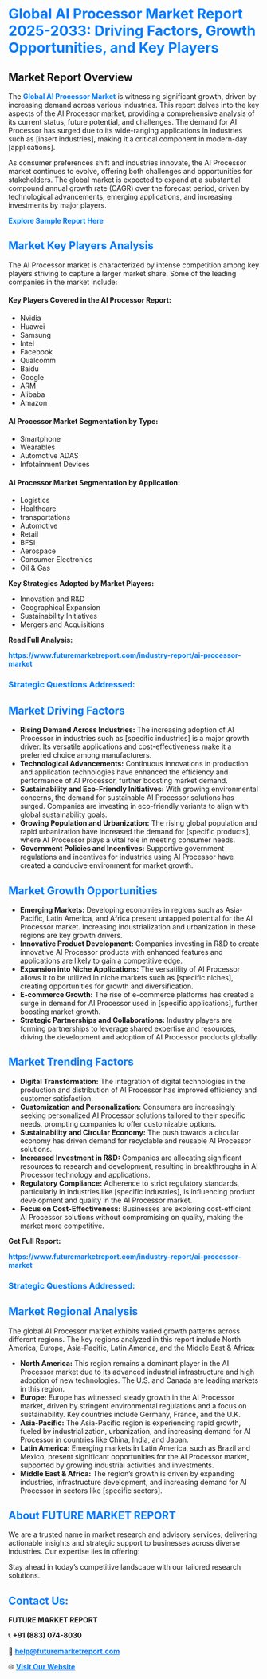 <h1 style="color: #007BFF;">Global AI Processor Market Report 2025-2033: Driving Factors, Growth Opportunities, and Key Players</h1>

<section id="overview">
<h2>Market Report Overview</h2>
<p>The <a href="https://www.futuremarketreport.com/industry-report/ai-processor-market" style="color: #007BFF; text-decoration: none;"><strong>Global AI Processor Market</strong></a> is witnessing significant growth, driven by increasing demand across various industries. This report delves into the key aspects of the AI Processor market, providing a comprehensive analysis of its current status, future potential, and challenges. The demand for AI Processor has surged due to its wide-ranging applications in industries such as [insert industries], making it a critical component in modern-day [applications].</p>
<p>As consumer preferences shift and industries innovate, the AI Processor market continues to evolve, offering both challenges and opportunities for stakeholders. The global market is expected to expand at a substantial compound annual growth rate (CAGR) over the forecast period, driven by technological advancements, emerging applications, and increasing investments by major players.</p>
</section>

<section id="overview">
<p><a href="https://www.futuremarketreport.com/request-sample/reportId=81357" style="color: #007BFF; text-decoration: none;"><strong>Explore Sample Report Here</strong></a></p>
</section>

<section id="key-players">
<h2 style="color: #007BFF;">Market Key Players Analysis</h2>
<p>The AI Processor market is characterized by intense competition among key players striving to capture a larger market share. Some of the leading companies in the market include:</p>
<h4>Key Players Covered in the AI Processor Report:</h4>
<ul><li>Nvidia</li><li>Huawei</li><li>Samsung</li><li>Intel</li><li>Facebook</li><li>Qualcomm</li><li>Baidu</li><li>Google</li><li>ARM</li><li>Alibaba</li><li>Amazon</li></ul>
<h4>AI Processor Market Segmentation by Type:</h4>
<ul><li>Smartphone</li><li>Wearables</li><li>Automotive ADAS</li><li>Infotainment Devices</li></ul>

<h4>AI Processor Market Segmentation by Application:</h4>
<ul><li>Logistics</li><li>Healthcare</li><li>transportations</li><li>Automotive</li><li>Retail</li><li>BFSI</li><li>Aerospace</li><li>Consumer Electronics</li><li>Oil &amp; Gas</li></ul>
<p><strong>Key Strategies Adopted by Market Players:</strong></p>
<ul>
<li>Innovation and R&D</li>
<li>Geographical Expansion</li>
<li>Sustainability Initiatives</li>
<li>Mergers and Acquisitions</li>
</ul>
</section>

<section>
<p><strong>Read Full Analysis: </strong></p><a href="https://www.futuremarketreport.com/industry-report/ai-processor-market" style="color: #007BFF; text-decoration: none;"><strong>https://www.futuremarketreport.com/industry-report/ai-processor-market</strong></a>
<h3 style="color: #007BFF;">Strategic Questions Addressed:</h3>
</section>

<section id="driving-factors">
<h2 style="color: #007BFF;">Market Driving Factors</h2>
<ul>
<li><strong>Rising Demand Across Industries:</strong> The increasing adoption of AI Processor in industries such as [specific industries] is a major growth driver. Its versatile applications and cost-effectiveness make it a preferred choice among manufacturers.</li>
<li><strong>Technological Advancements:</strong> Continuous innovations in production and application technologies have enhanced the efficiency and performance of AI Processor, further boosting market demand.</li>
<li><strong>Sustainability and Eco-Friendly Initiatives:</strong> With growing environmental concerns, the demand for sustainable AI Processor solutions has surged. Companies are investing in eco-friendly variants to align with global sustainability goals.</li>
<li><strong>Growing Population and Urbanization:</strong> The rising global population and rapid urbanization have increased the demand for [specific products], where AI Processor plays a vital role in meeting consumer needs.</li>
<li><strong>Government Policies and Incentives:</strong> Supportive government regulations and incentives for industries using AI Processor have created a conducive environment for market growth.</li>
</ul>
</section>

<section id="growth-opportunities">
<h2 style="color: #007BFF;">Market Growth Opportunities</h2>
<ul>
<li><strong>Emerging Markets:</strong> Developing economies in regions such as Asia-Pacific, Latin America, and Africa present untapped potential for the AI Processor market. Increasing industrialization and urbanization in these regions are key growth drivers.</li>
<li><strong>Innovative Product Development:</strong> Companies investing in R&D to create innovative AI Processor products with enhanced features and applications are likely to gain a competitive edge.</li>
<li><strong>Expansion into Niche Applications:</strong> The versatility of AI Processor allows it to be utilized in niche markets such as [specific niches], creating opportunities for growth and diversification.</li>
<li><strong>E-commerce Growth:</strong> The rise of e-commerce platforms has created a surge in demand for AI Processor used in [specific applications], further boosting market growth.</li>
<li><strong>Strategic Partnerships and Collaborations:</strong> Industry players are forming partnerships to leverage shared expertise and resources, driving the development and adoption of AI Processor products globally.</li>
</ul>
</section>

<section id="trending-factors">
<h2 style="color: #007BFF;">Market Trending Factors</h2>
<ul>
<li><strong>Digital Transformation:</strong> The integration of digital technologies in the production and distribution of AI Processor has improved efficiency and customer satisfaction.</li>
<li><strong>Customization and Personalization:</strong> Consumers are increasingly seeking personalized AI Processor solutions tailored to their specific needs, prompting companies to offer customizable options.</li>
<li><strong>Sustainability and Circular Economy:</strong> The push towards a circular economy has driven demand for recyclable and reusable AI Processor solutions.</li>
<li><strong>Increased Investment in R&D:</strong> Companies are allocating significant resources to research and development, resulting in breakthroughs in AI Processor technology and applications.</li>
<li><strong>Regulatory Compliance:</strong> Adherence to strict regulatory standards, particularly in industries like [specific industries], is influencing product development and quality in the AI Processor market.</li>
<li><strong>Focus on Cost-Effectiveness:</strong> Businesses are exploring cost-efficient AI Processor solutions without compromising on quality, making the market more competitive.</li>
</ul>
</section>

<section>
<p><strong>Get Full Report: </strong></p><a href="https://www.futuremarketreport.com/industry-report/ai-processor-market" style="color: #007BFF; text-decoration: none;"><strong>https://www.futuremarketreport.com/industry-report/ai-processor-market</strong></a>
<h3 style="color: #007BFF;">Strategic Questions Addressed:</h3>
</section>


<section id="regional-analysis">
<h2 style="color: #007BFF;">Market Regional Analysis</h2>
<p>The global AI Processor market exhibits varied growth patterns across different regions. The key regions analyzed in this report include North America, Europe, Asia-Pacific, Latin America, and the Middle East & Africa:</p>
<ul>
<li><strong>North America:</strong> This region remains a dominant player in the AI Processor market due to its advanced industrial infrastructure and high adoption of new technologies. The U.S. and Canada are leading markets in this region.</li>
<li><strong>Europe:</strong> Europe has witnessed steady growth in the AI Processor market, driven by stringent environmental regulations and a focus on sustainability. Key countries include Germany, France, and the U.K.</li>
<li><strong>Asia-Pacific:</strong> The Asia-Pacific region is experiencing rapid growth, fueled by industrialization, urbanization, and increasing demand for AI Processor in countries like China, India, and Japan.</li>
<li><strong>Latin America:</strong> Emerging markets in Latin America, such as Brazil and Mexico, present significant opportunities for the AI Processor market, supported by growing industrial activities and investments.</li>
<li><strong>Middle East & Africa:</strong> The region’s growth is driven by expanding industries, infrastructure development, and increasing demand for AI Processor in sectors like [specific sectors].</li>
</ul>
</section>

<footer>
<h2 style="color: #007BFF;">About FUTURE MARKET REPORT</h2>
<p>We are a trusted name in market research and advisory services, delivering actionable insights and strategic support to businesses across diverse industries. Our expertise lies in offering:</p>

<p>Stay ahead in today’s competitive landscape with our tailored research solutions.</p>

<h2 style="color: #007BFF;">Contact Us:</h2>
<p><strong>FUTURE MARKET REPORT</strong></p>
<p>📞 <strong>+91 (883) 074-8030</strong></p>
<p>📧 <strong><a href="mailto:help@futuremarketreport.com" style="color: #007BFF;">help@futuremarketreport.com</a></strong></p>
<p>🌐 <strong><a href="https://www.futuremarketreport.com/" style="color: #007BFF;">Visit Our Website</a></strong></p>
</footer>